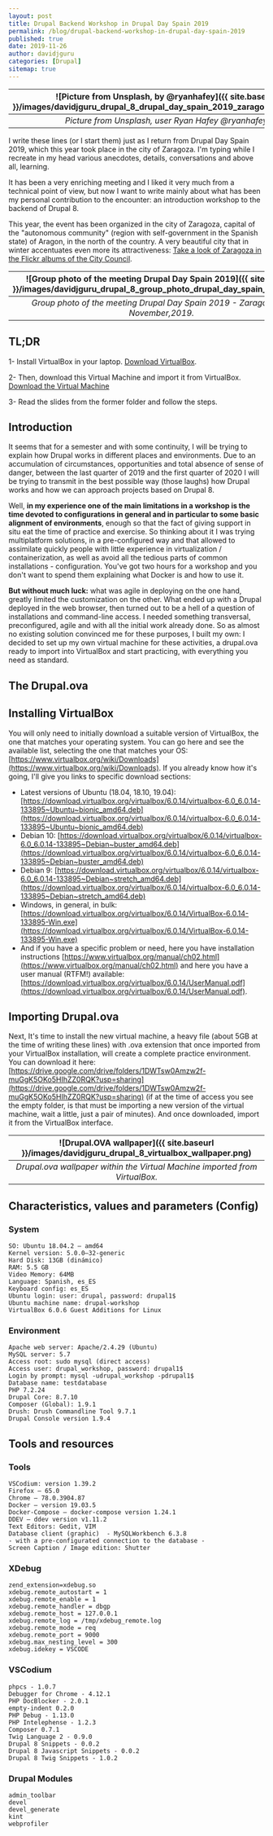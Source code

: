 ```yaml
---
layout: post  
title: Drupal Backend Workshop in Drupal Day Spain 2019 
permalink: /blog/drupal-backend-workshop-in-drupal-day-spain-2019
published: true  
date: 2019-11-26 
author: davidjguru
categories: [Drupal]  
sitemap: true
---
```

| ![Picture from Unsplash, by @ryanhafey]({{ site.baseurl }}/images/davidjguru_drupal_8_drupal_day_spain_2019_zaragoza_main.jpeg) |
|:--:|
| *Picture from Unsplash, user Ryan Hafey @ryanhafey* |

I write these lines (or I start them) just as I return from Drupal Day Spain 2019, which this year took place in the city of Zaragoza. I'm typing while I recreate in my head various anecdotes, details, conversations and above all, learning. 

It has been a very enriching meeting and I liked it very much from a technical point of view, but now I want to write mainly about what has been my personal contribution to the encounter: an introduction workshop to the backend of Drupal 8. 
<!--more-->

This year, the event has been organized in the city of Zaragoza, capital of the "autonomous community" (region with self-government in the Spanish state) of Aragon, in the north of the country. 
A very beautiful city that in winter accentuates even more its attractiveness: [Take a look of Zaragoza in the Flickr albums of the City Council](https://www.flickr.com/photos/zaragozaturismo/albums/72157662195031429).


| ![Group photo of the meeting Drupal Day Spain 2019]({{ site.baseurl }}/images/davidjguru_drupal_8_group_photo_drupal_day_spain_2019.jpeg) |
|:--:|
| *Group photo of the meeting Drupal Day Spain 2019 - Zaragoza, 23 November,2019.* |

## TL;DR 

1- Install VirtualBox in your laptop. [Download VirtualBox](https://www.virtualbox.org/wiki/Downloads).

2- Then, download this Virtual Machine and import it from VirtualBox. [Download the Virtual Machine ](https://drive.google.com/drive/folders/1DWTsw0Amzw2f-muGgK5OKo5HIhZZ0RQK)

3- Read the slides from the former folder and follow the steps. 

## Introduction
It seems that for a semester and with some continuity, I will be trying to explain how Drupal works in different places and environments. Due to an accumulation of circumstances, opportunities and total absence of sense of danger, between the last quarter of 2019 and the first quarter of 2020 I will be trying to transmit in the best possible way (those laughs) how Drupal works and how we can approach projects based on Drupal 8.

Well, **in my experience one of the main limitations in a workshop is the time devoted to configurations in general and in particular to some basic alignment of environments**, enough so that the fact of giving support in situ eat the time of practice and exercise. So thinking about it I was trying multiplatform solutions, in a pre-configured way and that allowed to assimilate quickly people with little experience in virtualization / containerization, as well as avoid all the tedious parts of common installations - configuration. You've got two hours for a workshop and you don't want to spend them explaining what Docker is and how to use it.

**But without much luck:** what was agile in deploying on the one hand, greatly limited the customization on the other. What ended up with a Drupal deployed in the web browser, then turned out to be a hell of a question of installations and command-line access. I needed something transversal, preconfigured, agile and with all the initial work already done. 
So as almost no existing solution convinced me for these purposes, I built my own: I decided to set up my own virtual machine for these activities, a drupal.ova ready to import into VirtualBox and start practicing, with everything you need as standard.


## The Drupal.ova 

## Installing VirtualBox
You will only need to initially download a suitable version of VirtualBox, the one that matches your operating system. You can go here and see the available list, selecting the one that matches your OS: [https://www.virtualbox.org/wiki/Downloads](https://www.virtualbox.org/wiki/Downloads).
If you already know how it's going, I'll give you links to specific download sections:

* Latest versions of Ubuntu (18.04, 18.10, 19.04): [https://download.virtualbox.org/virtualbox/6.0.14/virtualbox-6.0_6.0.14-133895~Ubuntu~bionic_amd64.deb](https://download.virtualbox.org/virtualbox/6.0.14/virtualbox-6.0_6.0.14-133895~Ubuntu~bionic_amd64.deb)
* Debian 10: [https://download.virtualbox.org/virtualbox/6.0.14/virtualbox-6.0_6.0.14-133895~Debian~buster_amd64.deb](https://download.virtualbox.org/virtualbox/6.0.14/virtualbox-6.0_6.0.14-133895~Debian~buster_amd64.deb)
* Debian 9: [https://download.virtualbox.org/virtualbox/6.0.14/virtualbox-6.0_6.0.14-133895~Debian~stretch_amd64.deb](https://download.virtualbox.org/virtualbox/6.0.14/virtualbox-6.0_6.0.14-133895~Debian~stretch_amd64.deb)
* Windows, in general, in bulk: [https://download.virtualbox.org/virtualbox/6.0.14/VirtualBox-6.0.14-133895-Win.exe](https://download.virtualbox.org/virtualbox/6.0.14/VirtualBox-6.0.14-133895-Win.exe)
* And if you have a specific problem or need, here you have installation instructions [https://www.virtualbox.org/manual/ch02.html](https://www.virtualbox.org/manual/ch02.html) and here you have a user manual (RTFM!) available: [https://download.virtualbox.org/virtualbox/6.0.14/UserManual.pdf](https://download.virtualbox.org/virtualbox/6.0.14/UserManual.pdf).

## Importing Drupal.ova
Next, It's time to install the new virtual machine, a heavy file (about 5GB at the time of writing these lines) with .ova extension that once imported from your VirtualBox installation, will create a complete practice environment.
You can download it here: [https://drive.google.com/drive/folders/1DWTsw0Amzw2f-muGgK5OKo5HIhZZ0RQK?usp=sharing](https://drive.google.com/drive/folders/1DWTsw0Amzw2f-muGgK5OKo5HIhZZ0RQK?usp=sharing)
(if at the time of access you see the empty folder, is that must be importing a new version of the virtual machine, wait a little, just a pair of minutes).
And once downloaded, import it from the VirtualBox interface.

| ![Drupal.OVA wallpaper]({{ site.baseurl }}/images/davidjguru_drupal_8_virtualbox_wallpaper.png) |
|:--:|
| *Drupal.ova wallpaper within the Virtual Machine imported from VirtualBox.* |

## Characteristics, values and parameters (Config)

### System
```
SO: Ubuntu 18.04.2 — amd64
Kernel version: 5.0.0–32-generic
Hard Disk: 13GB (dinámico)
RAM: 5.5 GB
Video Memory: 64MB
Language: Spanish, es_ES
Keyboard config: es_ES
Ubuntu login: user: drupal, password: drupal1$
Ubuntu machine name: drupal-workshop
VirtualBox 6.0.6 Guest Additions for Linux
```

### Environment
```
Apache web server: Apache/2.4.29 (Ubuntu)
MySQL server: 5.7
Access root: sudo mysql (direct access)
Access user: drupal_workshop, password: drupal1$
Login by prompt: mysql -udrupal_workshop -pdrupal1$
Database name: testdatabase
PHP 7.2.24
Drupal Core: 8.7.10
Composer (Global): 1.9.1
Drush: Drush Commandline Tool 9.7.1
Drupal Console version 1.9.4
```


## Tools and resources

### Tools
```
VSCodium: version 1.39.2
Firefox — 65.0
Chrome — 78.0.3904.87
Docker — version 19.03.5
Docker-Compose — docker-compose version 1.24.1
DDEV — ddev version v1.11.2
Text Editors: Gedit, VIM
Database client (graphic)  - MySQLWorkbench 6.3.8
- with a pre-configurated connection to the database - 
Screen Caption / Image edition: Shutter
```
### XDebug
```
zend_extension=xdebug.so
xdebug.remote_autostart = 1
xdebug.remote_enable = 1
xdebug.remote_handler = dbgp
xdebug.remote_host = 127.0.0.1
xdebug.remote_log = /tmp/xdebug_remote.log
xdebug.remote_mode = req
xdebug.remote_port = 9000
xdebug.max_nesting_level = 300
xdebug.idekey = VSCODE
```

### VSCodium
```
phpcs - 1.0.7
Debugger for Chrome - 4.12.1
PHP DocBlocker - 2.0.1
empty-indent 0.2.0
PHP Debug - 1.13.0
PHP Intelephense - 1.2.3
Composer 0.7.1
Twig Language 2 - 0.9.0
Drupal 8 Snippets - 0.0.2
Drupal 8 Javascript Snippets - 0.0.2
Drupal 8 Twig Snippets - 1.0.2
```

### Drupal Modules
```
admin_toolbar
devel
devel_generate
kint
webprofiler
```